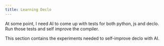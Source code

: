 ```yaml
---
title: Learning Declo
---
```


At some point, I need AI to come up with tests for both python, js and declo. Run those tests and self improve the compiler. 

This section contains the experiments needed to self-improve declo with AI.